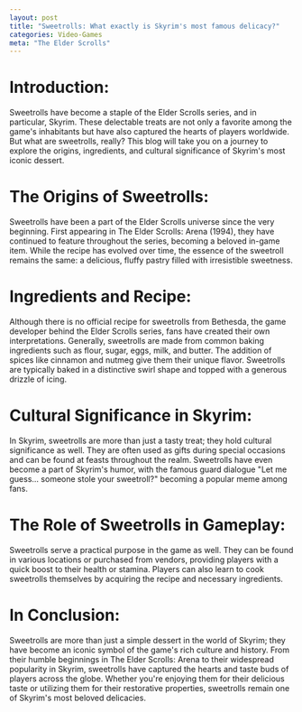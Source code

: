 ```yaml
---
layout: post
title: "Sweetrolls: What exactly is Skyrim's most famous delicacy?"
categories: Video-Games
meta: "The Elder Scrolls"
---
```


# Introduction:
Sweetrolls have become a staple of the Elder Scrolls series, and in particular, Skyrim. These delectable treats are not only a favorite among the game's inhabitants but have also captured the hearts of players worldwide. But what are sweetrolls, really? This blog will take you on a journey to explore the origins, ingredients, and cultural significance of Skyrim's most iconic dessert.

# The Origins of Sweetrolls:
Sweetrolls have been a part of the Elder Scrolls universe since the very beginning. First appearing in The Elder Scrolls: Arena (1994), they have continued to feature throughout the series, becoming a beloved in-game item. While the recipe has evolved over time, the essence of the sweetroll remains the same: a delicious, fluffy pastry filled with irresistible sweetness.

# Ingredients and Recipe:
Although there is no official recipe for sweetrolls from Bethesda, the game developer behind the Elder Scrolls series, fans have created their own interpretations. Generally, sweetrolls are made from common baking ingredients such as flour, sugar, eggs, milk, and butter. The addition of spices like cinnamon and nutmeg give them their unique flavor. Sweetrolls are typically baked in a distinctive swirl shape and topped with a generous drizzle of icing.

# Cultural Significance in Skyrim:
In Skyrim, sweetrolls are more than just a tasty treat; they hold cultural significance as well. They are often used as gifts during special occasions and can be found at feasts throughout the realm. Sweetrolls have even become a part of Skyrim's humor, with the famous guard dialogue "Let me guess... someone stole your sweetroll?" becoming a popular meme among fans.

# The Role of Sweetrolls in Gameplay:
Sweetrolls serve a practical purpose in the game as well. They can be found in various locations or purchased from vendors, providing players with a quick boost to their health or stamina. Players can also learn to cook sweetrolls themselves by acquiring the recipe and necessary ingredients.

# In Conclusion:
Sweetrolls are more than just a simple dessert in the world of Skyrim; they have become an iconic symbol of the game's rich culture and history. From their humble beginnings in The Elder Scrolls: Arena to their widespread popularity in Skyrim, sweetrolls have captured the hearts and taste buds of players across the globe. Whether you're enjoying them for their delicious taste or utilizing them for their restorative properties, sweetrolls remain one of Skyrim's most beloved delicacies.